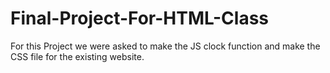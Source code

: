 # Final-Project-For-HTML-Class
For this Project we were asked to make the JS clock function and make the CSS file for the existing website.
